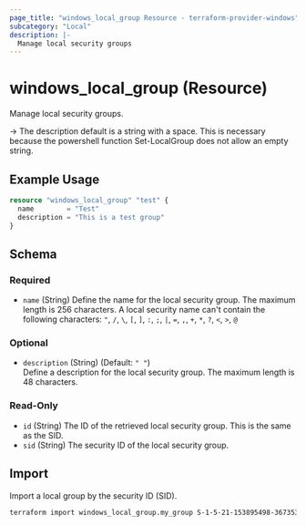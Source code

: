 ```yaml
---
page_title: "windows_local_group Resource - terraform-provider-windows"
subcategory: "Local"
description: |-
  Manage local security groups
---
```

# windows_local_group (Resource)

<!-- resource description generated from schema -->
Manage local security groups.

-> The description default is a string with a space. This is necessary because the powershell function Set-LocalGroup does not allow an empty string.
<!-- examples generated from example files -->
## Example Usage

```terraform
resource "windows_local_group" "test" {
  name        = "Test"
  description = "This is a test group"
}
```

<!-- schema generated by tfplugindocs -->
## Schema

### Required

- `name` (String) Define the name for the local security group. The maximum length is 256 characters. A local security name can't contain the following characters: `"`, `/`, `\`, `[`, `]`, `:`, `;`, `|`, `=`, `,`, `+`, `*`, `?`, `<`, `>`, `@`

### Optional

- `description` (String) (Default: `" "`)<br>Define a description for the local security group. The maximum length is 48 characters.

### Read-Only

- `id` (String) The ID of the retrieved local security group. This is the same as the SID.
- `sid` (String) The security ID of the local security group.
## Import

Import a local group by the security ID (SID).

```bash
terraform import windows_local_group.my_group S-1-5-21-153895498-367353507-3704405138-1012
```
